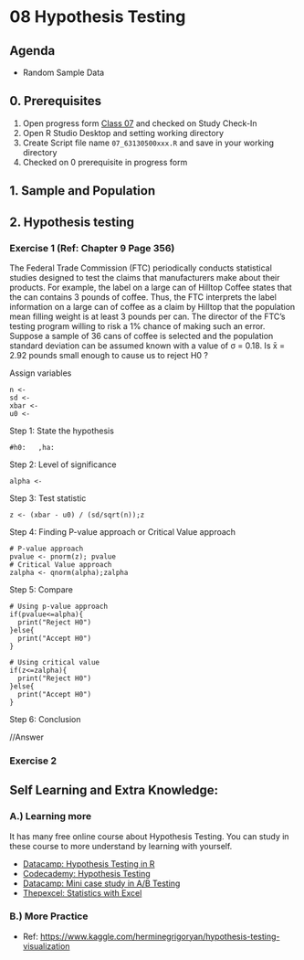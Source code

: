 # 08 Hypothesis Testing

## Agenda
- Random Sample Data

## 0. Prerequisites

1. Open progress form [Class 07](https://forms.gle/GbotmGNTwwa2yf3w7) and checked on Study Check-In
2. Open R Studio Desktop and setting working directory
3. Create Script file name `07_63130500xxx.R` and save in your working directory
4. Checked on 0 prerequisite in progress form

## 1. Sample and Population



## 2. Hypothesis testing

### Exercise 1 (Ref: Chapter 9 Page 356)

The Federal Trade Commission (FTC) periodically conducts statistical studies designed to test the claims that manufacturers make about their products. For example, the label on a large can of Hilltop Coffee states that the can contains 3 pounds of coffee. Thus, the FTC interprets the label information on a large can of coffee as a claim by Hilltop that the population mean filling weight is at least 3 pounds per can. The director of the FTC’s testing program willing to risk a 1% chance of making such an error. Suppose a sample of 36 cans of coffee is selected and the population standard deviation can be assumed known with a value of σ = 0.18. Is x̄ =  2.92 pounds small enough to cause us to reject H0 ?

Assign variables
```
n <-
sd <-
xbar <-
u0 <-
```
Step 1: State the hypothesis

```
#h0:   ,ha:
```
Step 2: Level of significance
```
alpha <-
```
Step 3: Test statistic
```
z <- (xbar - u0) / (sd/sqrt(n));z
```
Step 4: Finding P-value approach or Critical Value approach
```
# P-value approach
pvalue <- pnorm(z); pvalue
# Critical Value approach
zalpha <- qnorm(alpha);zalpha
```
Step 5: Compare
```
# Using p-value approach
if(pvalue<=alpha){
  print("Reject H0")
}else{
  print("Accept H0")
}

# Using critical value
if(z<=zalpha){
  print("Reject H0")
}else{
  print("Accept H0")
}
```
Step 6: Conclusion

//Answer


### Exercise 2



## Self Learning and Extra Knowledge:

### A.) Learning more

It has many free online course about Hypothesis Testing. You can study in these course to more understand by learning with yourself.
- [Datacamp: Hypothesis Testing in R](https://www.datacamp.com/courses/hypothesis-testing-in-r)
- [Codecademy: Hypothesis Testing](https://www.codecademy.com/courses/learn-r/lessons/hypothesis-testing-r)
- [Datacamp: Mini case study in A/B Testing](https://www.datacamp.com/courses/ab-testing-in-r)
- [Thepexcel: Statistics with Excel](https://www.thepexcel.com/stats-06-hypothesis-testing/)

### B.) More Practice


- Ref:
https://www.kaggle.com/herminegrigoryan/hypothesis-testing-visualization
